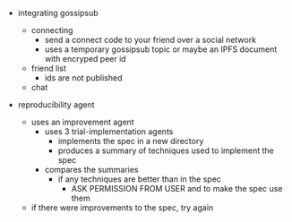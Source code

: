- integrating gossipsub
  - connecting
    - send a connect code to your friend over a social network
    - uses a temporary gossipsub topic or maybe an IPFS document with encryped peer id
  - friend list
    - ids are not published
  - chat

- reproducibility agent
  - uses an improvement agent
    - uses 3 trial-implementation agents
      - implements the spec in a new directory
      - produces a summary of techniques used to implement the spec
    - compares the summaries
      - if any techniques are better than in the spec
        - ASK PERMISSION FROM USER and to make the spec use them
  - if there were improvements to the spec, try again
